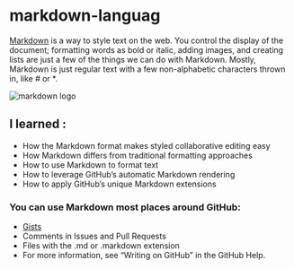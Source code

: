 # markdown-languag

[Markdown](http://daringfireball.net/projects/markdown/) is a way to style text on the web. You control the display of the document; formatting words as bold or italic, adding images, and creating lists are just a few of the things we can do with Markdown. Mostly, Markdown is just regular text with a few non-alphabetic characters thrown in, like # or *.

![markdown logo](https://th.bing.com/th/id/OIP.ZUAhLxV2uq0V5zIxUN3qtgE-DE?w=309&h=190&c=7&o=5&pid=1.7)

## I learned :

- How the Markdown format makes styled collaborative editing easy
- How Markdown differs from traditional formatting approaches
- How to use Markdown to format text
- How to leverage GitHub’s automatic Markdown rendering
- How to apply GitHub’s unique Markdown extensions

### You can use Markdown most places around GitHub:

* [Gists](https://gist.github.com/)
* Comments in Issues and Pull Requests
* Files with the .md or .markdown extension
* For more information, see “Writing on GitHub” in the GitHub Help.
